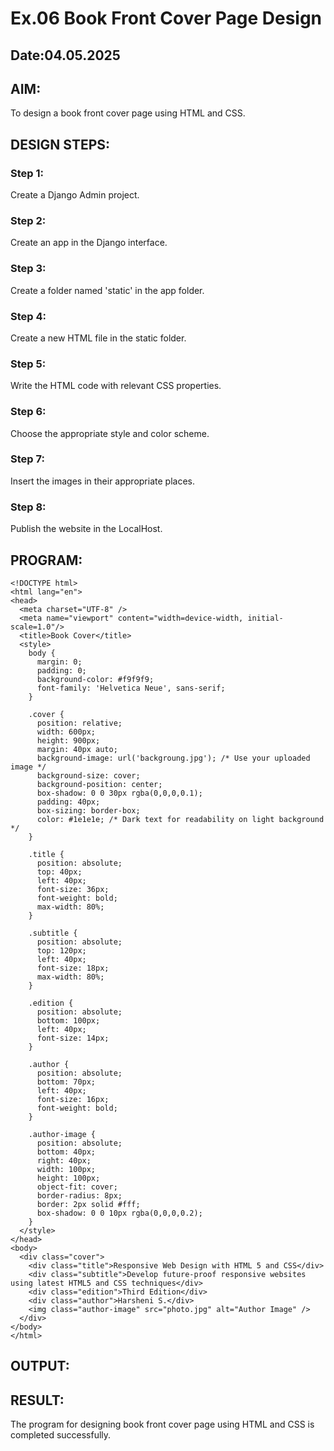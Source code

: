 # Ex.06 Book Front Cover Page Design
## Date:04.05.2025

## AIM:
To design a book front cover page using HTML and CSS.

## DESIGN STEPS:

### Step 1:
Create a Django Admin project.

### Step 2:
Create an app in the Django interface.

### Step 3:
Create a folder named 'static' in the app folder.

### Step 4:
Create a new HTML file in the static folder.

### Step 5:
Write the HTML code with relevant CSS properties.

### Step 6:
Choose the appropriate style and color scheme.

### Step 7:
Insert the images in their appropriate places.

### Step 8:
Publish the website in the LocalHost.

## PROGRAM:
```
<!DOCTYPE html>
<html lang="en">
<head>
  <meta charset="UTF-8" />
  <meta name="viewport" content="width=device-width, initial-scale=1.0"/>
  <title>Book Cover</title>
  <style>
    body {
      margin: 0;
      padding: 0;
      background-color: #f9f9f9;
      font-family: 'Helvetica Neue', sans-serif;
    }

    .cover {
      position: relative;
      width: 600px;
      height: 900px;
      margin: 40px auto;
      background-image: url('backgroung.jpg'); /* Use your uploaded image */
      background-size: cover;
      background-position: center;
      box-shadow: 0 0 30px rgba(0,0,0,0.1);
      padding: 40px;
      box-sizing: border-box;
      color: #1e1e1e; /* Dark text for readability on light background */
    }

    .title {
      position: absolute;
      top: 40px;
      left: 40px;
      font-size: 36px;
      font-weight: bold;
      max-width: 80%;
    }

    .subtitle {
      position: absolute;
      top: 120px;
      left: 40px;
      font-size: 18px;
      max-width: 80%;
    }

    .edition {
      position: absolute;
      bottom: 100px;
      left: 40px;
      font-size: 14px;
    }

    .author {
      position: absolute;
      bottom: 70px;
      left: 40px;
      font-size: 16px;
      font-weight: bold;
    }

    .author-image {
      position: absolute;
      bottom: 40px;
      right: 40px;
      width: 100px;
      height: 100px;
      object-fit: cover;
      border-radius: 8px;
      border: 2px solid #fff;
      box-shadow: 0 0 10px rgba(0,0,0,0.2);
    }
  </style>
</head>
<body>
  <div class="cover">
    <div class="title">Responsive Web Design with HTML 5 and CSS</div>
    <div class="subtitle">Develop future-proof responsive websites using latest HTML5 and CSS techniques</div>
    <div class="edition">Third Edition</div>
    <div class="author">Harsheni S.</div>
    <img class="author-image" src="photo.jpg" alt="Author Image" />
  </div>
</body>
</html>

```


## OUTPUT:



## RESULT:
The program for designing book front cover page using HTML and CSS is completed successfully.
